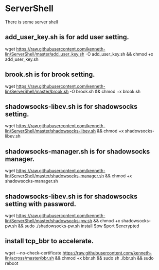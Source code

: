 # ServerShell
There is some server shell

## add_user_key.sh is for add user setting.
wget https://raw.githubusercontent.com/kenneth-lin/ServerShell/master/add_user_key.sh -O add_user_key.sh && chmod +x add_user_key.sh


## brook.sh is for brook setting.
wget https://raw.githubusercontent.com/kenneth-lin/ServerShell/master/brook.sh -O brook.sh && chmod +x brook.sh

## shadowsocks-libev.sh is for shadowsocks setting.
wget https://raw.githubusercontent.com/kenneth-lin/ServerShell/master/shadowsocks-libev.sh && chmod +x shadowsocks-libev.sh

## shadowsocks-manager.sh is for shadowsocks manager.
wget https://raw.githubusercontent.com/kenneth-lin/ServerShell/master/shadowsocks-manager.sh && chmod +x shadowsocks-manager.sh

## shadowsocks-libev.sh is for shadowsocks setting with password.
wget https://raw.githubusercontent.com/kenneth-lin/ServerShell/master/shadowsocks-pw.sh && chmod +x shadowsocks-pw.sh && sudo ./shadowsocks-pw.sh install $pw $port $encrypted

## install tcp_bbr to accelerate.
wget --no-check-certificate https://raw.githubusercontent.com/kenneth-lin/across/master/bbr.sh && chmod +x bbr.sh && sudo sh ./bbr.sh && sudo reboot

